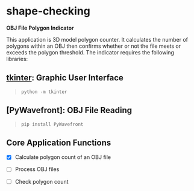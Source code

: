 # shape-checking

**OBJ File Polygon Indicator**

This application is 3D model polygon counter. It calculates the number of polygons within an OBJ then confirms whether or not the file meets or exceeds the polygon threshold. The indicator requires the following libraries:

## [tkinter](https://docs.python.org/3/library/tkinter.html): Graphic User Interface
> `python -m tkinter`

## [PyWavefront]: OBJ File Reading
> `pip install PyWavefront`

## Core Application Functions
- [x] Calculate polygon count of an OBJ file
- [ ] Process OBJ files
- [ ] Check polygon count


